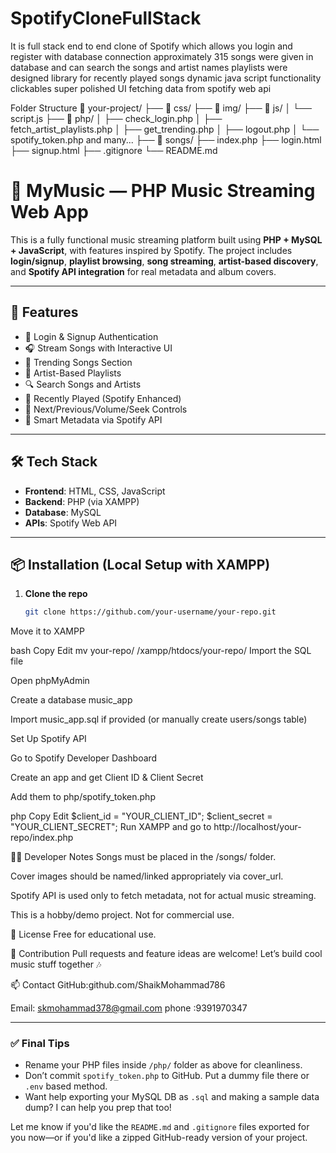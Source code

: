 # SpotifyCloneFullStack
It is full stack end to end clone of Spotify which allows you login and register with database connection approximately 315 songs were given in database and can search the songs and artist names playlists were designed library for recently played songs dynamic java script functionality clickables super polished UI fetching data from spotify web api

Folder Structure
📁 your-project/
├── 📁 css/
├── 📁 img/
├── 📁 js/
│   └── script.js
├── 📁 php/
│   ├── check_login.php
│   ├── fetch_artist_playlists.php
│   ├── get_trending.php
│   ├── logout.php
│   └── spotify_token.php and many...
├── 📁 songs/
├── index.php
├── login.html
├── signup.html
├── .gitignore
└── README.md

# 🎵 MyMusic — PHP Music Streaming Web App

This is a fully functional music streaming platform built using **PHP + MySQL + JavaScript**, with features inspired by Spotify. The project includes **login/signup**, **playlist browsing**, **song streaming**, **artist-based discovery**, and **Spotify API integration** for real metadata and album covers.

---

## 🚀 Features

- 🔐 Login & Signup Authentication
- 🎧 Stream Songs with Interactive UI
- 🌟 Trending Songs Section
- 🎨 Artist-Based Playlists
- 🔍 Search Songs and Artists
- 🎵 Recently Played (Spotify Enhanced)
- 🔁 Next/Previous/Volume/Seek Controls
- 🧠 Smart Metadata via Spotify API

---

## 🛠 Tech Stack

- **Frontend**: HTML, CSS, JavaScript
- **Backend**: PHP (via XAMPP)
- **Database**: MySQL
- **APIs**: Spotify Web API

---

## 📦 Installation (Local Setup with XAMPP)

1. **Clone the repo**
   ```bash
   git clone https://github.com/your-username/your-repo.git
Move it to XAMPP

bash
Copy
Edit
mv your-repo/ /xampp/htdocs/your-repo/
Import the SQL file

Open phpMyAdmin

Create a database music_app

Import music_app.sql if provided (or manually create users/songs table)

Set Up Spotify API

Go to Spotify Developer Dashboard

Create an app and get Client ID & Client Secret

Add them to php/spotify_token.php

php
Copy
Edit
$client_id = "YOUR_CLIENT_ID";
$client_secret = "YOUR_CLIENT_SECRET";
Run XAMPP and go to http://localhost/your-repo/index.php



🧑‍💻 Developer Notes
Songs must be placed in the /songs/ folder.

Cover images should be named/linked appropriately via cover_url.

Spotify API is used only to fetch metadata, not for actual music streaming.

This is a hobby/demo project. Not for commercial use.



📜 License
 Free for educational use.

🤝 Contribution
Pull requests and feature ideas are welcome! Let’s build cool music stuff together 🎶

📫 Contact
GitHub:github.com/ShaikMohammad786

Email: skmohammad378@gmail.com
phone :9391970347


---

### ✅ Final Tips

- Rename your PHP files inside `/php/` folder as above for cleanliness.
- Don’t commit `spotify_token.php` to GitHub. Put a dummy file there or `.env` based method.
- Want help exporting your MySQL DB as `.sql` and making a sample data dump? I can help you prep that too!

Let me know if you'd like the `README.md` and `.gitignore` files exported for you now—or if you'd like a zipped GitHub-ready version of your project.

